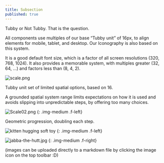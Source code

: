 ```yaml
---
title: Subsection
published: true
---
```


Tubby or Not Tubby. That is the question.

All components use multiples of our base “Tubby unit” of 16px, to align elements for mobile, tablet, and desktop. Our Iconography is also based on this system.

It is a good default font size, which is a factor of all screen resolutions (320, 768, 1024). It also provides a memorable system, with multiples greater (32, 64, …) and factors less than (8, 4, 2).

![scale.png]({{site.baseurl}}/images/scale.png)

Tubby unit set of limited spatial options, based on 16.


A grounded spatial system range limits expectations on how it is used and avoids slipping into unpredictable steps, by offering too many choices.

![Scale02.png]({{site.baseurl}}/images/Scale02.png)
{: .img-medium .f-left}

Geometric progression, doubling each step.



![kitten hugging soft toy]({{site.baseurl}}/images/kitten.jpg)
{: .img-medium .f-left}

![jabba-the-hutt.jpg]({{site.baseurl}}/images/jabba-the-hutt.jpg)
{: .img-medium .f-right}

(images can be uploaded directly to a markdown file by clicking the image icon on the top toolbar :D)
